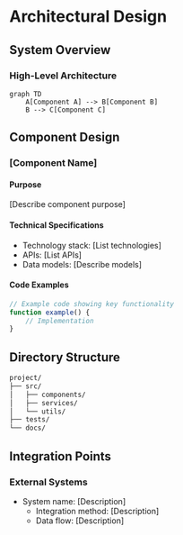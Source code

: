 <!-- 
PURPOSE: This document details the technical architecture of the project, including
system components, interactions, and implementation details. It serves as the primary
technical reference for understanding how the system is built, including diagrams,
code examples, and directory structures.
-->

# Architectural Design

## System Overview
### High-Level Architecture
<!-- Include system diagram -->
```mermaid
graph TD
    A[Component A] --> B[Component B]
    B --> C[Component C]
```

## Component Design
### [Component Name]
#### Purpose
[Describe component purpose]

#### Technical Specifications
- Technology stack: [List technologies]
- APIs: [List APIs]
- Data models: [Describe models]

#### Code Examples
```javascript
// Example code showing key functionality
function example() {
    // Implementation
}
```

## Directory Structure
```bash
project/
├── src/
│   ├── components/
│   ├── services/
│   └── utils/
├── tests/
└── docs/
```

## Integration Points
### External Systems
- System name: [Description]
  - Integration method: [Description]
  - Data flow: [Description]